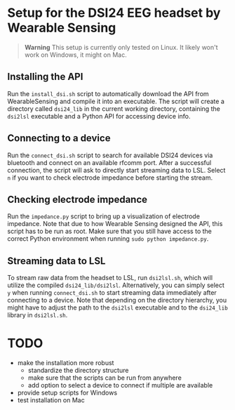 # Setup for the DSI24 EEG headset by Wearable Sensing

> __Warning__
> This setup is currently only tested on Linux. It likely won't work on Windows, it might on Mac.

## Installing the API
Run the `install_dsi.sh` script to automatically download the API from WearableSensing and compile it into an executable. The script will create a directory called `dsi24_lib` in the current working directory, containing the `dsi2lsl` executable and a Python API for accessing device info.

## Connecting to a device
Run the `connect_dsi.sh` script to search for available DSI24 devices via bluetooth and connect on an available rfcomm port. After a successful connection, the script will ask to directly start streaming data to LSL. Select `n` if you want to check electrode impedance before starting the stream.

## Checking electrode impedance
Run the `impedance.py` script to bring up a visualization of electrode impedance. Note that due to how Wearable Sensing designed the API, this script has to be run as root. Make sure that you still have access to the correct Python environment when running `sudo python impedance.py`.

## Streaming data to LSL
To stream raw data from the headset to LSL, run `dsi2lsl.sh`, which will utilize the compiled `dsi24_lib/dsi2lsl`. Alternatively, you can simply select `y` when running `connect_dsi.sh` to start streaming data immediately after connecting to a device. Note that depending on the directory hierarchy, you might have to adjust the path to the `dsi2lsl` executable and to the `dsi24_lib` library in `dsi2lsl.sh`.

# TODO
- make the installation more robust
    - standardize the directory structure
    - make sure that the scripts can be run from anywhere
    - add option to select a device to connect if multiple are available
- provide setup scripts for Windows
- test installation on Mac